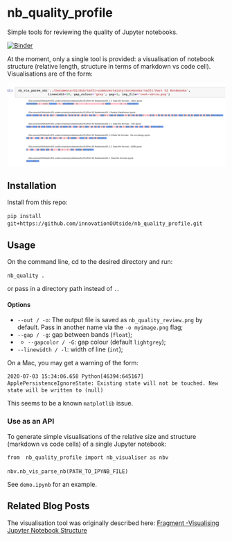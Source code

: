 # nb\_quality\_profile
Simple tools for reviewing the quality of Jupyter notebooks.

[![Binder](https://mybinder.org/badge_logo.svg)](https://mybinder.org/v2/gh/innovationOUtside/nb_quality_profile/master?filepath=demo.ipynb)

At the moment, only a single tool is provided: a visualisation of notebook structure (relative length, structure in terms of markdown vs code cell). Visualisations are of the form:

![](.images/simple_nb_viz.png)

## Installation

Install from this repo:

`pip install git+https://github.com/innovationOUtside/nb_quality_profile.git`

## Usage

On the command line, cd to the desired directory and run:

`nb_quality .`

or pass in a directory path instead of `.`.

#### Options


- `--out / -o`: The output file is saved as `nb_quality_review.png`  by default. Pass in another name via the `-o myimage.png` flag;
- `--gap / -g`: gap between bands (`float`);
- - `--gapcolor / -G`: gap colour (default `lightgrey`);
- `--linewidth / -l`: width of line (`int`);



On a Mac, you may get a warning of the form:

```
2020-07-03 15:34:06.658 Python[46394:645167] ApplePersistenceIgnoreState: Existing state will not be touched. New state will be written to (null)
```

This seems to be a known `matplotlib` issue.


### Use as an API

To generate simple visualisations of the relative size and structure (markdown vs code cells)  of a single Jupyter notebook:

```
from  nb_quality_profile import nb_visualiser as nbv

nbv.nb_vis_parse_nb(PATH_TO_IPYNB_FILE)
```

See `demo.ipynb` for an example.

## Related Blog Posts

The visualisation tool was originally described here: [Fragment -Visualising Jupyter Notebook Structure](https://blog.ouseful.info/2019/12/16/fragment-visualising-jupyter-notebook-structure/)
